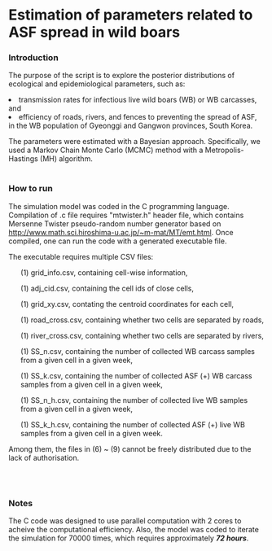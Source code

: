 # Estimation of parameters related to ASF spread in wild boars
### Introduction
The purpose of the script is to explore the posterior distributions of ecological and epidemiological parameters, such as:
<li> transmission rates for infectious live wild boars (WB) or WB carcasses, and</li>
<li> efficiency of roads, rivers, and fences to preventing the spread of ASF,</li>
in the WB population of Gyeonggi and Gangwon provinces, South Korea.

The parameters were estimated with a Bayesian approach. Specifically, we used a Markov Chain Monte Carlo (MCMC) method with a Metropolis-Hastings (MH) algorithm.
<br/><br/>

### How to run
The simulation model was coded in the C programming language. Compilation of .c file requires "mtwister.h" header file, which contains Mersenne Twister pseudo-random number generator based on http://www.math.sci.hiroshima-u.ac.jp/~m-mat/MT/emt.html. Once compiled, one can run the code with a generated executable file.

The executable requires multiple CSV files:
<ol> (1) grid_info.csv, containing cell-wise information,</ol>
<ol> (1) adj_cid.csv, containing the cell ids of close cells,</ol>
<ol> (1) grid_xy.csv, contating the centroid coordinates for each cell,</ol>
<ol> (1) road_cross.csv, containing whether two cells are separated by roads,</ol>
<ol> (1) river_cross.csv, containing whether two cells are separated by rivers,</ol>
<ol> (1) SS_n.csv, containing the number of collected WB carcass samples from a given cell in a given week,</ol>
<ol> (1) SS_k.csv, containing the number of collected ASF (+) WB carcass samples from a given cell in a given week,</ol>
<ol> (1) SS_n_h.csv, containing the number of collected live WB samples from a given cell in a given week,</ol>
<ol> (1) SS_k_h.csv, containing the number of collected ASF (+) live WB samples from a given cell in a given week.</ol>

<p>Among them, the files in (6) ~ (9) cannot be freely distributed due to the lack of authorisation.</p>
<br/><br/>

### Notes
The C code was designed to use parallel computation with 2 cores to acheive the computational efficiency. 
Also, the model was coded to iterate the simulation for 70000 times, which requires approximately __*72 hours*__.
